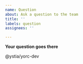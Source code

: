 ```yaml
---
name: Question
about: Ask a question to the team
title: ''
labels: question
assignees: ''

---
```


**Your question goes there**



@ystia/yorc-dev
